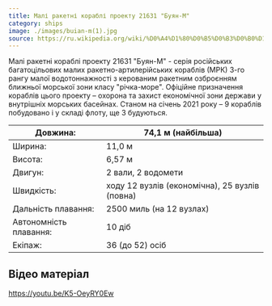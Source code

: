 ```yaml
---
title: Малі ракетні кораблі проекту 21631 "Буян-М"
category: ships
image: ./images/buian-m(1).jpg
source: https://ru.wikipedia.org/wiki/%D0%A4%D1%80%D0%B5%D0%B3%D0%B0%D1%82%D1%8B_%D0%BF%D1%80%D0%BE%D0%B5%D0%BA%D1%82%D0%B0_11356
---
```

Малі ракетні кораблі проекту 21631 "Буян-М" - серія російських багатоцільових малих ракетно-артилерійських кораблів (МРК) 3-го рангу малої водотоннажності з керованим ракетним озброєнням ближньої морської зони класу "річка-море". Офіційне призначення кораблів цього проекту – охорона та захист економічної зони держави у внутрішніх морських басейнах.
Станом на січень 2021 року – 9 кораблів побудовано і у складі флоту, ще 3 будуються. 

| Довжина:               | 74,1 м (найбільша)                             |
| ---------------------- | ---------------------------------------------- |
| Ширина:                | 11,0 м                                         |
| Висота:                | 6,57 м                                         |
| Двигун:                | 2 вали, 2 водомети                             |
| Швидкість:             | ходу 12 вузлів (економічна), 25 вузлів (повна) |
| Дальність плавання:    | 2500 миль (на 12 вузлах)                       |
| Автономність плавання: | 10 діб                                         |
| Екіпаж:                | 36 (до 52) осіб                                |

## Відео матеріал

https://youtu.be/K5-OeyRY0Ew